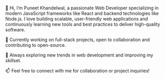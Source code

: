 👋 Hi, I’m Puneet Khandelwal, a passionate Web Developer specializing in modern JavaScript frameworks like React and backend technologies like Node.js. I love building scalable, user-friendly web applications and continuously learning new tools and best practices to deliver high-quality software.

🔭 Currently working on full-stack projects, open to collaboration and contributing to open-source.

🌱 Always exploring new trends in web development and improving my skillset.

📫 Feel free to connect with me for collaboration or project inquiries!

<!--
**Puneet0744/Puneet0744** is a ✨ _special_ ✨ repository because its `README.md` (this file) appears on your GitHub profile.

Here are some ideas to get you started:

- 🔭 I’m currently working on ...
- 🌱 I’m currently learning ...
- 👯 I’m looking to collaborate on ...
- 🤔 I’m looking for help with ...
- 💬 Ask me about ...
- 📫 How to reach me: ...
- 😄 Pronouns: ...
- ⚡ Fun fact: ...
-->
